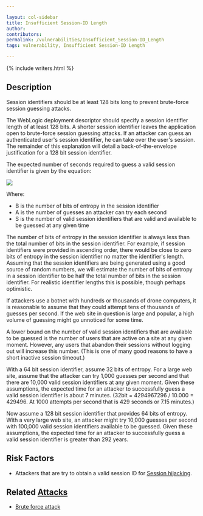 ```yaml
---

layout: col-sidebar
title: Insufficient Session-ID Length
author: 
contributors: 
permalink: /vulnerabilities/Insufficient_Session-ID_Length
tags: vulnerability, Insufficient Session-ID Length

---
```


{% include writers.html %}

## Description

Session identifiers should be at least 128 bits long to prevent brute-force session guessing attacks.

The WebLogic deployment descriptor should specify a session identifier length of at least 128 bits. A shorter session identifier leaves the application open to brute-force session guessing attacks. If an attacker can guess an authenticated user's session identifier, he can take over the user's session. The remainder of this explanation will detail a back-of-the-envelope justification for a 128 bit session identifier.

The expected number of seconds required to guess a valid session identifier is given by the equation:

![](../assets/images/session_id_guessing.gif)

Where:

- B is the number of bits of entropy in the session identifier
- A is the number of guesses an attacker can try each second
- S is the number of valid session identifiers that are valid and available to be guessed at any given time

The number of bits of entropy in the session identifier is always less than the total number of bits in the session identifier. For example, if session identifiers were provided in ascending order, there would be close to zero bits of entropy in the session identifier no matter the identifier's length. Assuming that the session identifiers are being generated using a good source of random numbers, we will estimate the number of bits of entropy in a session identifier to be half the total number of bits in the session identifier. For realistic identifier lengths this is possible, though perhaps optimistic.

If attackers use a botnet with hundreds or thousands of drone computers, it is reasonable to assume that they could attempt tens of thousands of guesses per second. If the web site in question is large and popular, a high volume of guessing might go unnoticed for some time.

A lower bound on the number of valid session identifiers that are available to be guessed is the number of users that are active on a site at any given moment. However, any users that abandon their sessions without logging out will increase this number. (This is one of many good reasons to have a short inactive session timeout.)

With a 64 bit session identifier, assume 32 bits of entropy. For a large web site, assume that the attacker can try 1,000 guesses per second and that there are 10,000 valid session identifiers at any given moment. Given these assumptions, the expected time for an attacker to successfully guess a valid session identifier is about 7 minutes. (32bit = 4294967296 / 10.000 = 429496. At 1000 attempts per second that is 429 seconds or 7.15 minutes.)

Now assume a 128 bit session identifier that provides 64 bits of entropy. With a very large web site, an attacker might try 10,000 guesses per second with 100,000 valid session identifiers available to be guessed. Given these assumptions, the expected time for an attacker to successfully guess a valid session identifier is greater than 292 years.

## Risk Factors

- Attackers that are try to obtain a valid session ID for [Session hijacking](../attacks/Session_hijacking_attack).


## Related [Attacks](../attacks/)

- [Brute force attack](../attacks/Brute_force_attack)
